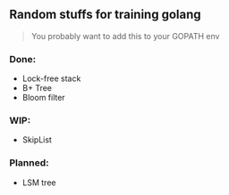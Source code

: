 ## Random stuffs for training golang

> You probably want to add this to your GOPATH env

### Done:
- Lock-free stack
- B+ Tree
- Bloom filter

### WIP:
- SkipList

### Planned:
- LSM tree